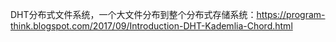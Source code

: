 


DHT分布式文件系统，一个大文件分布到整个分布式存储系统：https://program-think.blogspot.com/2017/09/Introduction-DHT-Kademlia-Chord.html

